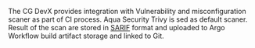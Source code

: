 The CG DevX provides integration with Vulnerability and misconfiguration scaner as part of CI process. Aqua Security
Trivy is sed as default scaner. Result of the scan are stored in [SARIF](https://docs.oasis-open.org/sarif/sarif/v2.1.0/sarif-v2.1.0.html) format and uploaded to Argo Workflow build artifact storage and linked to Git. 
